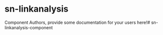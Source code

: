 sn-linkanalysis
===============================================


Component Authors, provide some documentation for your users here!# sn-linkanalysis-component
